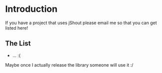 # Introduction #
If you have a project that uses jShout please email me so that you can get listed here!

## The List ##
  * ... :(

Maybe once I actually release the library someone will use it :/


